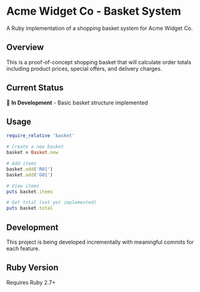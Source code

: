 # Acme Widget Co - Basket System

A Ruby implementation of a shopping basket system for Acme Widget Co.

## Overview

This is a proof-of-concept shopping basket that will calculate order totals including product prices, special offers, and delivery charges.

## Current Status

🚧 **In Development** - Basic basket structure implemented

## Usage

```ruby
require_relative 'basket'

# Create a new basket
basket = Basket.new

# Add items
basket.add('R01')
basket.add('G01')

# View items
puts basket.items

# Get total (not yet implemented)
puts basket.total
```

## Development

This project is being developed incrementally with meaningful commits for each feature.

## Ruby Version

Requires Ruby 2.7+
